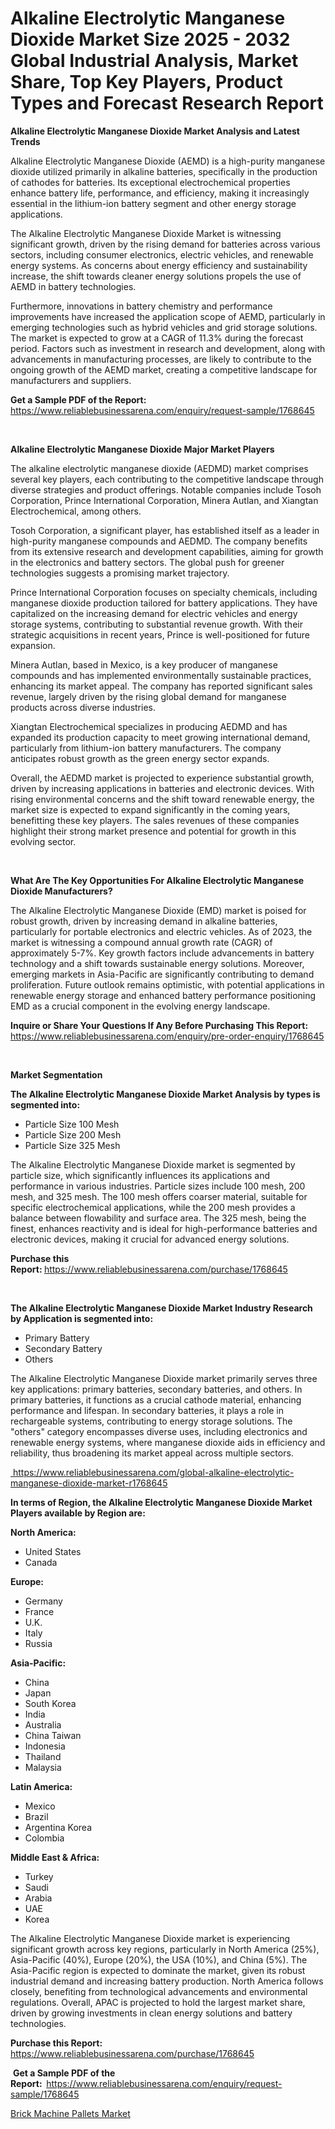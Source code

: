 <p><h1>Alkaline Electrolytic Manganese Dioxide Market Size 2025 - 2032 Global Industrial Analysis, Market Share, Top Key Players, Product Types and Forecast Research Report</h1></p><p><strong>Alkaline Electrolytic Manganese Dioxide Market Analysis and Latest Trends</strong></p>
<p><p>Alkaline Electrolytic Manganese Dioxide (AEMD) is a high-purity manganese dioxide utilized primarily in alkaline batteries, specifically in the production of cathodes for batteries. Its exceptional electrochemical properties enhance battery life, performance, and efficiency, making it increasingly essential in the lithium-ion battery segment and other energy storage applications. </p><p>The Alkaline Electrolytic Manganese Dioxide Market is witnessing significant growth, driven by the rising demand for batteries across various sectors, including consumer electronics, electric vehicles, and renewable energy systems. As concerns about energy efficiency and sustainability increase, the shift towards cleaner energy solutions propels the use of AEMD in battery technologies. </p><p>Furthermore, innovations in battery chemistry and performance improvements have increased the application scope of AEMD, particularly in emerging technologies such as hybrid vehicles and grid storage solutions. The market is expected to grow at a CAGR of 11.3% during the forecast period. Factors such as investment in research and development, along with advancements in manufacturing processes, are likely to contribute to the ongoing growth of the AEMD market, creating a competitive landscape for manufacturers and suppliers.</p></p>
<p><strong>Get a Sample PDF of the Report:&nbsp;</strong> <a href="https://www.reliablebusinessarena.com/enquiry/request-sample/1768645?utm_campaign=2202&utm_medium=2&utm_source=Github&utm_content=ia&utm_term=02022025&utm_id=alkaline-electrolytic-manganese-dioxide">https://www.reliablebusinessarena.com/enquiry/request-sample/1768645</a></p>
<p>&nbsp;</p>
<p><strong>Alkaline Electrolytic Manganese Dioxide Major Market Players</strong></p>
<p><p>The alkaline electrolytic manganese dioxide (AEDMD) market comprises several key players, each contributing to the competitive landscape through diverse strategies and product offerings. Notable companies include Tosoh Corporation, Prince International Corporation, Minera Autlan, and Xiangtan Electrochemical, among others.</p><p>Tosoh Corporation, a significant player, has established itself as a leader in high-purity manganese compounds and AEDMD. The company benefits from its extensive research and development capabilities, aiming for growth in the electronics and battery sectors. The global push for greener technologies suggests a promising market trajectory.</p><p>Prince International Corporation focuses on specialty chemicals, including manganese dioxide production tailored for battery applications. They have capitalized on the increasing demand for electric vehicles and energy storage systems, contributing to substantial revenue growth. With their strategic acquisitions in recent years, Prince is well-positioned for future expansion.</p><p>Minera Autlan, based in Mexico, is a key producer of manganese compounds and has implemented environmentally sustainable practices, enhancing its market appeal. The company has reported significant sales revenue, largely driven by the rising global demand for manganese products across diverse industries.</p><p>Xiangtan Electrochemical specializes in producing AEDMD and has expanded its production capacity to meet growing international demand, particularly from lithium-ion battery manufacturers. The company anticipates robust growth as the green energy sector expands.</p><p>Overall, the AEDMD market is projected to experience substantial growth, driven by increasing applications in batteries and electronic devices. With rising environmental concerns and the shift toward renewable energy, the market size is expected to expand significantly in the coming years, benefitting these key players. The sales revenues of these companies highlight their strong market presence and potential for growth in this evolving sector.</p></p>
<p>&nbsp;</p>
<p><strong>What Are The Key Opportunities For Alkaline Electrolytic Manganese Dioxide Manufacturers?</strong></p>
<p><p>The Alkaline Electrolytic Manganese Dioxide (EMD) market is poised for robust growth, driven by increasing demand in alkaline batteries, particularly for portable electronics and electric vehicles. As of 2023, the market is witnessing a compound annual growth rate (CAGR) of approximately 5-7%. Key growth factors include advancements in battery technology and a shift towards sustainable energy solutions. Moreover, emerging markets in Asia-Pacific are significantly contributing to demand proliferation. Future outlook remains optimistic, with potential applications in renewable energy storage and enhanced battery performance positioning EMD as a crucial component in the evolving energy landscape.</p></p>
<p><strong>Inquire or Share Your Questions If Any Before Purchasing This Report:</strong> <a href="https://www.reliablebusinessarena.com/enquiry/pre-order-enquiry/1768645?utm_campaign=2202&utm_medium=2&utm_source=Github&utm_content=ia&utm_term=02022025&utm_id=alkaline-electrolytic-manganese-dioxide">https://www.reliablebusinessarena.com/enquiry/pre-order-enquiry/1768645</a></p>
<p>&nbsp;</p>
<p><strong>Market Segmentation</strong></p>
<p><strong>The Alkaline Electrolytic Manganese Dioxide Market Analysis by types is segmented into:</strong></p>
<p><ul><li>Particle Size 100 Mesh</li><li>Particle Size 200 Mesh</li><li>Particle Size 325 Mesh</li></ul></p>
<p><p>The Alkaline Electrolytic Manganese Dioxide market is segmented by particle size, which significantly influences its applications and performance in various industries. Particle sizes include 100 mesh, 200 mesh, and 325 mesh. The 100 mesh offers coarser material, suitable for specific electrochemical applications, while the 200 mesh provides a balance between flowability and surface area. The 325 mesh, being the finest, enhances reactivity and is ideal for high-performance batteries and electronic devices, making it crucial for advanced energy solutions.</p></p>
<p><strong>Purchase this Report:&nbsp;</strong><a href="https://www.reliablebusinessarena.com/purchase/1768645?utm_campaign=2202&utm_medium=2&utm_source=Github&utm_content=ia&utm_term=02022025&utm_id=alkaline-electrolytic-manganese-dioxide">https://www.reliablebusinessarena.com/purchase/1768645</a></p>
<p>&nbsp;</p>
<p><strong>The Alkaline Electrolytic Manganese Dioxide Market Industry Research by Application is segmented into:</strong></p>
<p><ul><li>Primary Battery</li><li>Secondary Battery</li><li>Others</li></ul></p>
<p><p>The Alkaline Electrolytic Manganese Dioxide market primarily serves three key applications: primary batteries, secondary batteries, and others. In primary batteries, it functions as a crucial cathode material, enhancing performance and lifespan. In secondary batteries, it plays a role in rechargeable systems, contributing to energy storage solutions. The "others" category encompasses diverse uses, including electronics and renewable energy systems, where manganese dioxide aids in efficiency and reliability, thus broadening its market appeal across multiple sectors.</p></p>
<p><a href="https://www.reliablebusinessarena.com/global-alkaline-electrolytic-manganese-dioxide-market-r1768645?utm_campaign=2202&utm_medium=2&utm_source=Github&utm_content=ia&utm_term=02022025&utm_id=alkaline-electrolytic-manganese-dioxide">&nbsp;https://www.reliablebusinessarena.com/global-alkaline-electrolytic-manganese-dioxide-market-r1768645</a></p>
<p><strong>In terms of Region, the Alkaline Electrolytic Manganese Dioxide Market Players available by Region are:</strong></p>
<p>
    <p> <strong> North America: </strong>
        <ul>
            <li>United States</li>
            <li>Canada</li>
        </ul>
        </p> 
    <p> <strong> Europe: </strong>
        <ul>
            <li>Germany</li>
            <li>France</li>
            <li>U.K.</li>
            <li>Italy</li>
            <li>Russia</li>
        </ul>
        </p> 
    <p> <strong> Asia-Pacific: </strong>
        <ul>
            <li>China</li>
            <li>Japan</li>
            <li>South Korea</li>
            <li>India</li>
            <li>Australia</li>
            <li>China Taiwan</li>
            <li>Indonesia</li>
            <li>Thailand</li>
            <li>Malaysia</li>
        </ul>
        </p> 
    <p> <strong> Latin America: </strong>
        <ul>
            <li>Mexico</li>
            <li>Brazil</li>
            <li>Argentina Korea</li>
            <li>Colombia</li>
        </ul>
        </p> 
    <p> <strong> Middle East & Africa: </strong>
        <ul>
            <li>Turkey</li>
            <li>Saudi</li>
            <li>Arabia</li>
            <li>UAE</li>
            <li>Korea</li>
        </ul>
    </p>
    </p>
<p><p>The Alkaline Electrolytic Manganese Dioxide market is experiencing significant growth across key regions, particularly in North America (25%), Asia-Pacific (40%), Europe (20%), the USA (10%), and China (5%). The Asia-Pacific region is expected to dominate the market, given its robust industrial demand and increasing battery production. North America follows closely, benefiting from technological advancements and environmental regulations. Overall, APAC is projected to hold the largest market share, driven by growing investments in clean energy solutions and battery technologies.</p></p>
<p><strong>Purchase this Report: </strong><a href="https://www.reliablebusinessarena.com/purchase/1768645?utm_campaign=2202&utm_medium=2&utm_source=Github&utm_content=ia&utm_term=02022025&utm_id=alkaline-electrolytic-manganese-dioxide">https://www.reliablebusinessarena.com/purchase/1768645</a></p>
<p>&nbsp;<strong>Get a Sample PDF of the Report:&nbsp;&nbsp;</strong><a href="https://www.reliablebusinessarena.com/enquiry/request-sample/1768645?utm_campaign=2202&utm_medium=2&utm_source=Github&utm_content=ia&utm_term=02022025&utm_id=alkaline-electrolytic-manganese-dioxide">https://www.reliablebusinessarena.com/enquiry/request-sample/1768645</a></p>
<p><strong></strong></p>
<p><p><a href="https://github.com/hammelximalschid/Market-Research-Report-List-1/blob/main/brick-machine-pallets-market.md?utm_campaign=2202&utm_medium=2&utm_source=Github&utm_content=ia&utm_term=02022025&utm_id=alkaline-electrolytic-manganese-dioxide">Brick Machine Pallets Market</a></p></p>